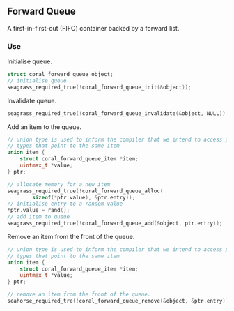 ## Forward Queue

A first-in-first-out (FIFO) container backed by a forward list.

### Use

Initialise queue.

```c
struct coral_forward_queue object;
// initialise queue
seagrass_required_true(!coral_forward_queue_init(&object));
```

Invalidate queue.

```c
seagrass_required_true(!coral_forward_queue_invalidate(&object, NULL));
```

Add an item to the queue.

```c
// union type is used to inform the compiler that we intend to access pointer 
// types that point to the same item
union item {
    struct coral_forward_queue_item *item;
    uintmax_t *value;
} ptr;

// allocate memory for a new item
seagrass_required_true(!coral_forward_queue_alloc(
        sizeof(*ptr.value), &ptr.entry));
// initialise entry to a random value
*ptr.value = rand(); 
// add item to queue
seagrass_required_true(!coral_forward_queue_add(&object, ptr.entry));
```

Remove an item from the front of the queue.

```c
// union type is used to inform the compiler that we intend to access pointer 
// types that point to the same item
union item {
    struct coral_forward_queue_item *item;
    uintmax_t *value;
} ptr;

// remove an item from the front of the queue.
seahorse_required_tre(!coral_forward_queue_remove(&object, &ptr.entry));
```

